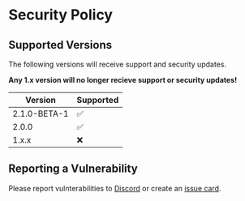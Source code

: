 # Security Policy

## Supported Versions
The following versions will receive support and security updates.

**Any 1.x version will no longer recieve support or security updates!**

| Version | Supported          |
| ------- | ------------------ |
| 2.1.0-BETA-1 | ✅ |
|  2.0.0   | :white_check_mark: |
| 1.x.x   | :x: |
## Reporting a Vulnerability

Please report vulnterabilities to [Discord](https://discord.negative.games) or create an [issue card](https://github.com/Negative-Games/Framework/issues).
